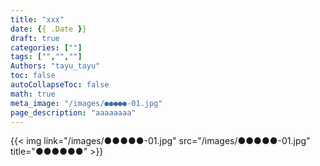 ```yaml
---
title: "xxx"
date: {{ .Date }}
draft: true
categories: [""]
tags: ["","",""]
Authors: "tayu_tayu"
toc: false
autoCollapseToc: false
math: true
meta_image: "/images/●●●●●-01.jpg"
page_description: "aaaaaaaa"
---
```



{{< img link="/images/●●●●●-01.jpg" src="/images/●●●●●-01.jpg" title="●●●●●●" >}}
